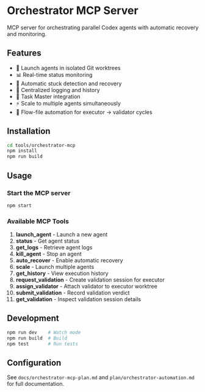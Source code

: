 # Orchestrator MCP Server

MCP server for orchestrating parallel Codex agents with automatic recovery and monitoring.

## Features

- 🚀 Launch agents in isolated Git worktrees
- 📊 Real-time status monitoring
- 🔄 Automatic stuck detection and recovery
- 📝 Centralized logging and history
- 🎯 Task Master integration
- ⚡ Scale to multiple agents simultaneously
- 🤖 Flow-file automation for executor → validator cycles

## Installation

```bash
cd tools/orchestrator-mcp
npm install
npm run build
```

## Usage

### Start the MCP server

```bash
npm start
```

### Available MCP Tools

1. **launch_agent** - Launch a new agent
2. **status** - Get agent status
3. **get_logs** - Retrieve agent logs
4. **kill_agent** - Stop an agent
5. **auto_recover** - Enable automatic recovery
6. **scale** - Launch multiple agents
7. **get_history** - View execution history
8. **request_validation** - Create validation session for executor
9. **assign_validator** - Attach validator to executor worktree
10. **submit_validation** - Record validation verdict
11. **get_validation** - Inspect validation session details

## Development

```bash
npm run dev    # Watch mode
npm run build  # Build
npm test       # Run tests
```

## Configuration

See `docs/orchestrator-mcp-plan.md` and `plan/orchestrator-automation.md` for full documentation.
